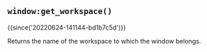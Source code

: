 ## `window:get_workspace()`

{{since('20220624-141144-bd1b7c5d')}}

Returns the name of the workspace to which the window belongs.


